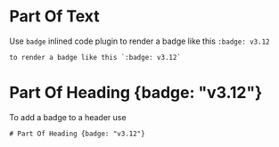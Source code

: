 # Part Of Text

Use `badge` inlined code plugin to render a badge like this `:badge: v3.12`

```
to render a badge like this `:badge: v3.12`
```

# Part Of Heading {badge: "v3.12"}

To add a badge to a header use 

```
# Part Of Heading {badge: "v3.12"}
``` 

